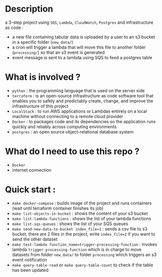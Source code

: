 # Description

a 3-step project using `SQS`, `Lambda`, `CloudWatch`, `Postgres` and infrastructure as code : 
- a new file containing tabular data is uploaded by a user to an s3 bucket in a specific folder (`new_data/`)
- a cron will trigger a lambda that will move this file to another folder (`processing/`) so that an s3 event is generated
- event message is sent to a lambda using SQS to feed a postgres table

# What is involved ?
- `python` : the programming language that is used on the server side
- `terraform` : is an open-source infrastructure as code software tool that enables you to safely and predictably create, change, and improve the infrastructure of this project
- `LocalStack` : to run AWS applications or Lambdas entirely on a local machine without connecting to a remote cloud provider
- `Docker` : to packages code and its dependencies so the application runs quickly and reliably across computing environments
- `postgres` : an open source object-relational database system

# What do I need to use this repo ?

- `Docker`
- internet connection

# Quick start : 

- `make docker-compose` : builds image of the project and runs containers (wait until terraform container finishes its job)
- `make list-objects-in-bucket` : shows the content of your s3 bucket
- `make list-lambda-functions` : shows the list of your lambda functions
- `make list-sqs-queues` : shows the list of your SQS queues
- `make send-new-data-to-bucket index_file=1` : sends a csv file to s3 bucket, there are 2 files in the project, write `index_file=2` if you want to send the other dataset
- `make test-lambda function_name=trigger-processing-function` : invokes lambda `trigger-processing-function` which is in charge to move datasets from folder `new_data/` to folder `processing` which triggers an s3 event notification
- `make query-table-read` or `make query-table-count` to check if the table has been updated
